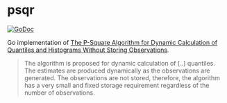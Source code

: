 # psqr

[![GoDoc](https://godoc.org/github.com/narqo/psqr?status.svg)](https://godoc.org/github.com/narqo/psqr)

Go implementation of [The P-Square Algorithm for Dynamic Calculation of Quantiles and Histograms Without Storing Observations][1].

> The algorithm is proposed for dynamic calculation of [..] quantiles. The estimates are produced dynamically as the observations are generated. The observations are not stored, therefore, the algorithm has a very small and fixed storage requirement regardless of the number of observations.

[1]: http://www.cs.wustl.edu/~jain/papers/ftp/psqr.pdf